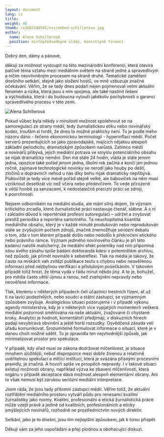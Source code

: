 ```yaml
---
layout: document
lang: cz
title:
weight: 40
thumb: /v1602140542/nsz/embed-schillerova.jpg
author:
  name: Alena Schillerová
  position: místopředsedkyně vlády, ministryně financí
---
```


Dobrý den, dámy a&nbsp;pánové,

děkuji za&nbsp;možnost vystoupit na&nbsp;této mezinárodní konferenci, která otevírá palčivé téma vztahu mezi mediálním světem na&nbsp;straně jedné a&nbsp;spravedlivým a&nbsp;ničím neovlivněným procesem na&nbsp;straně druhé. Tematické zaměření dnešního setkání, stejně jako složení hostů, ve&nbsp;mně vzbuzuje značné očekávání. Věřím, že se&nbsp;tady dnes podaří nejen pojmenovat velmi aktuální fenomén a&nbsp;rizika, která jsou s&nbsp;ním spojena, ale také nastínit řešení a&nbsp;východiska, která i&nbsp;do budoucna vyloučí jakékoliv pochybnosti o&nbsp;garanci spravedlivého procesu v&nbsp;této zemi.

![Alena Schillerová](/blog/assets/img/schillerova.jpg)

Pokud vůbec byla někdy v&nbsp;minulosti možnost spolehnout se&nbsp;na samoregulaci ze&nbsp;strany médií, tedy žurnalistickou etiku nebo novinářský kodex, troufám si&nbsp;tvrdit, že dnes to&nbsp;možné prakticky není. To&nbsp;je podle mého názoru dáno - řečeno ekonomickou terminologií - hyperinflací médií. Počet serverů prezentujících se&nbsp;jako zpravodajské, majících nějakou alespoň základní periodicitu, dramatickým způsobem narůstá. Zatímco médií a&nbsp;novinářů přibývá, jejich mediální potrava ve&nbsp;smyslu potenciálního obsahu se&nbsp;nijak dramaticky nemění. Den má stále 24&nbsp;hodin, vláda je&nbsp;stále jenom jedna, opozice také pořád jenom jedna, školní rok začíná a&nbsp;končí jen jednou ročně, zajímavé technologické novinky se&nbsp;nerodí jako houby po&nbsp;dešti, zločinů a&nbsp;dopravních nehod u&nbsp;nás díky bohu nijak dramaticky nepřibývá. Pískoviště je&nbsp;tedy více méně pořád stejně velké, ale báboviček na&nbsp;něm musí vzniknout desetkrát víc než včera nebo předevčírem. To&nbsp;vede přirozeně k&nbsp;větší honbě za&nbsp;senzacemi, k&nbsp;nedostatečně precizní práci se&nbsp;zdroji, k&nbsp;povrchnosti.

Nejsem odborníkem na&nbsp;mediální studia, ale mám silný dojem, že význam kritického zrcadla, které žurnalistické práci nastavuje čtenář, slábne. A&nbsp;s ní i&nbsp;základní důvod k&nbsp;reportérské profesní autoregulaci – udržet a&nbsp;zvyšovat prestiž periodika a&nbsp;reportéra samotného. Ta&nbsp;neuchopitelná kvantita mediálního obsahu, který je&nbsp;v každé minutě produkován nebo reprodukován stále se&nbsp;zvyšujícím počtem zdrojů, značně znemožňuje seriózní debatu o&nbsp;tom, zda v&nbsp;tom kterém případě došlo nebo nedošlo k&nbsp;překročení etického nebo právního rámce. Význam jediného novinového článku je&nbsp;při této kadenci natolik malicherný, že mediální efekt polemiky nad ním připomíná silou svého zásahu spíše bádání doktoranda kdesi v&nbsp;potemnělém archivu, než způsob, jak přimět novináře k&nbsp;sebereflexi.
Tlak na&nbsp;média je&nbsp;takový, že často na&nbsp;miskách vah zvítězí publikace textu s&nbsp;chybou nebo neověřenou informací před nezbytnou verifikací a&nbsp;příslušným posečkáním. V&nbsp;takovém případě totiž hrozí, že téma vydá v&nbsp;řádu minut někdo jiný. A&nbsp;to je, bohužel, pro média často větší újmou a&nbsp;ranou, než zveřejnění nepravdy nebo neověřené informace.

Tlak, kterému v&nbsp;některých případech čelí účastníci trestních řízení, ať už ti&nbsp;na lavici podezřelých, nebo soudci a&nbsp;státní zástupci, se&nbsp;významným způsobem zvyšuje. Analogickou situaci pozorujeme i&nbsp;v případě výkonu agendy ministerstva, kdy je v&nbsp;některých více vypjatých momentech veškerá mediální pozornost směřována na&nbsp;naše aktuální, zvažované či chystané kroky. Analytici je&nbsp;hodnotí, komentátoři předjímají, v&nbsp;diskuzních fórech padají nevybíravá obvinění a&nbsp;ještě horší rozsudky. Osvědčená zásada velí úřadu komunikovat. Srozumitelně formulovat informace o&nbsp;situaci, které je&nbsp;v danou chvíli možné sdělit. To&nbsp;je zpravidla ten nejvhodnější způsob, jak minimalizovat prostor pro spekulace.

V&nbsp;případě, kdy úřad musí ze&nbsp;zákona dodržovat mlčenlivost, je&nbsp;situace mnohem složitější, neboť disproporce mezi dobře živenou a&nbsp;relativně uvěřitelnou spekulací a&nbsp;mlčící institucí, která je&nbsp;svázána přísnými procesními pravidly, je&nbsp;značná. A&nbsp;hovoří spíše ve&nbsp;prospěch nepravdy. I&nbsp;v takové situaci existují možnosti obrany, například výzva ke&nbsp;zbavení mlčenlivosti, která orgánu v&nbsp;případě akceptace dává možnost alespoň elementární obrany. Ani to&nbsp;však nemusí být zárukou seriózní mediální interpretace.

Jsem ráda, že jsou tady přítomni zástupci médií. Věřím totiž, že aktuální roztříštění mediálního prostoru vytváří půdu pro renesanci kvalitní žurnalistiky jako normy. Kvalitní, profesionální a&nbsp;etická žurnalistická práce může vzejít právě a&nbsp;jedině od&nbsp;kvalitních, profesionálních a&nbsp;eticky smýšlejících novinářů, rozhodně ne&nbsp;prostřednictvím nových direktiv.

Setkání, jako je&nbsp;to dnešní, jsou tím nejlepším způsobem, jak k&nbsp;tomu přispět.

Děkuji vám za&nbsp;jeho uspořádání a&nbsp;přeji plodnou a&nbsp;obohacující diskuzi.
